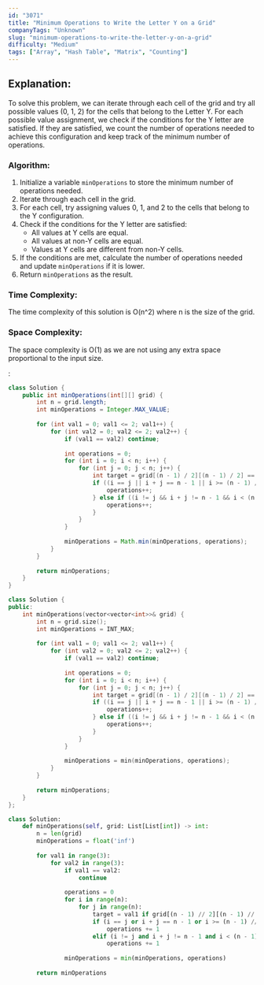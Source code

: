 ```yaml
---
id: "3071"
title: "Minimum Operations to Write the Letter Y on a Grid"
companyTags: "Unknown"
slug: "minimum-operations-to-write-the-letter-y-on-a-grid"
difficulty: "Medium"
tags: ["Array", "Hash Table", "Matrix", "Counting"]
---
```


## Explanation:
To solve this problem, we can iterate through each cell of the grid and try all possible values (0, 1, 2) for the cells that belong to the Letter Y. For each possible value assignment, we check if the conditions for the Y letter are satisfied. If they are satisfied, we count the number of operations needed to achieve this configuration and keep track of the minimum number of operations.

### Algorithm:
1. Initialize a variable `minOperations` to store the minimum number of operations needed.
2. Iterate through each cell in the grid.
3. For each cell, try assigning values 0, 1, and 2 to the cells that belong to the Y configuration.
4. Check if the conditions for the Y letter are satisfied:
   - All values at Y cells are equal.
   - All values at non-Y cells are equal.
   - Values at Y cells are different from non-Y cells.
5. If the conditions are met, calculate the number of operations needed and update `minOperations` if it is lower.
6. Return `minOperations` as the result.

### Time Complexity:
The time complexity of this solution is O(n^2) where n is the size of the grid.

### Space Complexity:
The space complexity is O(1) as we are not using any extra space proportional to the input size.

:

```java
class Solution {
    public int minOperations(int[][] grid) {
        int n = grid.length;
        int minOperations = Integer.MAX_VALUE;
        
        for (int val1 = 0; val1 <= 2; val1++) {
            for (int val2 = 0; val2 <= 2; val2++) {
                if (val1 == val2) continue;
                
                int operations = 0;
                for (int i = 0; i < n; i++) {
                    for (int j = 0; j < n; j++) {
                        int target = grid[(n - 1) / 2][(n - 1) / 2] == val1 ? val1 : val2;
                        if ((i == j || i + j == n - 1 || i >= (n - 1) / 2) && grid[i][j] != target) {
                            operations++;
                        } else if ((i != j && i + j != n - 1 && i < (n - 1) / 2) && grid[i][j] == target) {
                            operations++;
                        }
                    }
                }
                
                minOperations = Math.min(minOperations, operations);
            }
        }
        
        return minOperations;
    }
}
```

```cpp
class Solution {
public:
    int minOperations(vector<vector<int>>& grid) {
        int n = grid.size();
        int minOperations = INT_MAX;
        
        for (int val1 = 0; val1 <= 2; val1++) {
            for (int val2 = 0; val2 <= 2; val2++) {
                if (val1 == val2) continue;
                
                int operations = 0;
                for (int i = 0; i < n; i++) {
                    for (int j = 0; j < n; j++) {
                        int target = grid[(n - 1) / 2][(n - 1) / 2] == val1 ? val1 : val2;
                        if ((i == j || i + j == n - 1 || i >= (n - 1) / 2) && grid[i][j] != target) {
                            operations++;
                        } else if ((i != j && i + j != n - 1 && i < (n - 1) / 2) && grid[i][j] == target) {
                            operations++;
                        }
                    }
                }
                
                minOperations = min(minOperations, operations);
            }
        }
        
        return minOperations;
    }
};
```

```python
class Solution:
    def minOperations(self, grid: List[List[int]) -> int:
        n = len(grid)
        minOperations = float('inf')
        
        for val1 in range(3):
            for val2 in range(3):
                if val1 == val2:
                    continue
                
                operations = 0
                for i in range(n):
                    for j in range(n):
                        target = val1 if grid[(n - 1) // 2][(n - 1) // 2] == val1 else val2
                        if (i == j or i + j == n - 1 or i >= (n - 1) // 2) and grid[i][j] != target:
                            operations += 1
                        elif (i != j and i + j != n - 1 and i < (n - 1) // 2) and grid[i][j] == target:
                            operations += 1
                
                minOperations = min(minOperations, operations)
        
        return minOperations
```